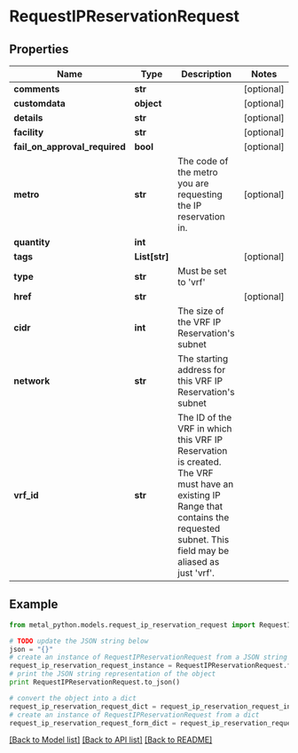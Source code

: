 # RequestIPReservationRequest


## Properties
Name | Type | Description | Notes
------------ | ------------- | ------------- | -------------
**comments** | **str** |  | [optional] 
**customdata** | **object** |  | [optional] 
**details** | **str** |  | [optional] 
**facility** | **str** |  | [optional] 
**fail_on_approval_required** | **bool** |  | [optional] 
**metro** | **str** | The code of the metro you are requesting the IP reservation in. | [optional] 
**quantity** | **int** |  | 
**tags** | **List[str]** |  | [optional] 
**type** | **str** | Must be set to &#39;vrf&#39; | 
**href** | **str** |  | [optional] 
**cidr** | **int** | The size of the VRF IP Reservation&#39;s subnet | 
**network** | **str** | The starting address for this VRF IP Reservation&#39;s subnet | 
**vrf_id** | **str** | The ID of the VRF in which this VRF IP Reservation is created. The VRF must have an existing IP Range that contains the requested subnet. This field may be aliased as just &#39;vrf&#39;. | 

## Example

```python
from metal_python.models.request_ip_reservation_request import RequestIPReservationRequest

# TODO update the JSON string below
json = "{}"
# create an instance of RequestIPReservationRequest from a JSON string
request_ip_reservation_request_instance = RequestIPReservationRequest.from_json(json)
# print the JSON string representation of the object
print RequestIPReservationRequest.to_json()

# convert the object into a dict
request_ip_reservation_request_dict = request_ip_reservation_request_instance.to_dict()
# create an instance of RequestIPReservationRequest from a dict
request_ip_reservation_request_form_dict = request_ip_reservation_request.from_dict(request_ip_reservation_request_dict)
```
[[Back to Model list]](../README.md#documentation-for-models) [[Back to API list]](../README.md#documentation-for-api-endpoints) [[Back to README]](../README.md)


